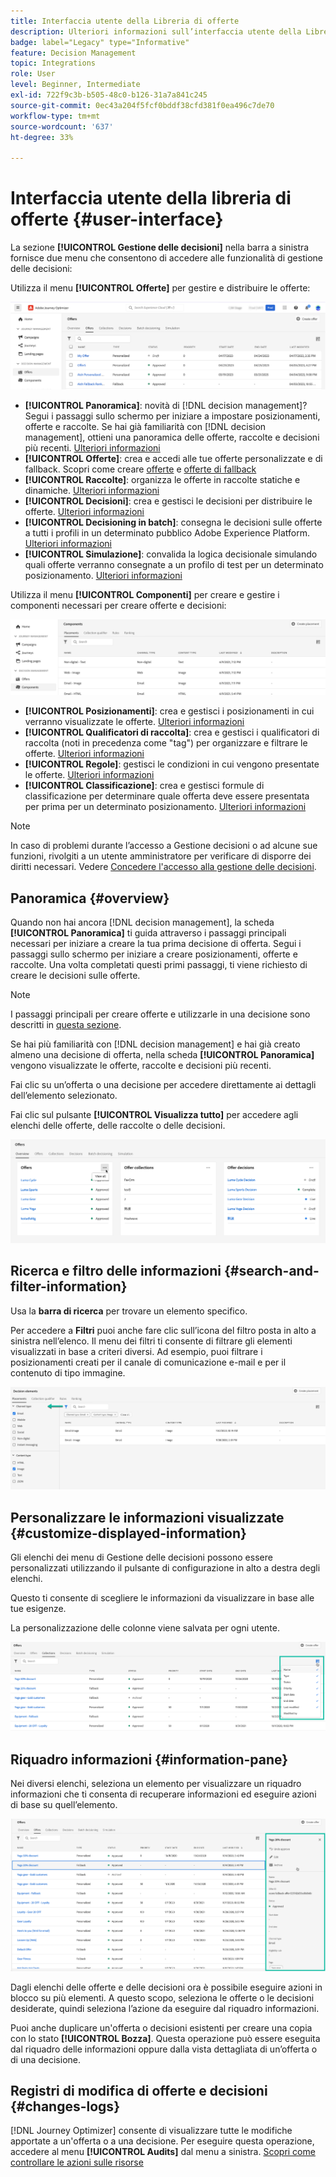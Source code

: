 ```yaml
---
title: Interfaccia utente della Libreria di offerte
description: Ulteriori informazioni sull’interfaccia utente della Libreria di offerte
badge: label="Legacy" type="Informative"
feature: Decision Management
topic: Integrations
role: User
level: Beginner, Intermediate
exl-id: 722f9c3b-b505-48c0-b126-31a7a841c245
source-git-commit: 0ec43a204f5fcf0bddf38cfd381f0ea496c7de70
workflow-type: tm+mt
source-wordcount: '637'
ht-degree: 33%

---
```


# Interfaccia utente della libreria di offerte {#user-interface}

La sezione **[!UICONTROL Gestione delle decisioni]** nella barra a sinistra fornisce due menu che consentono di accedere alle funzionalità di gestione delle decisioni:

Utilizza il menu **[!UICONTROL Offerte]** per gestire e distribuire le offerte:


![](../assets/offers_menu.png)

* **[!UICONTROL Panoramica]**: novità di [!DNL decision management]? Segui i passaggi sullo schermo per iniziare a impostare posizionamenti, offerte e raccolte. Se hai già familiarità con [!DNL decision management], ottieni una panoramica delle offerte, raccolte e decisioni più recenti. [Ulteriori informazioni](#overview)
* **[!UICONTROL Offerte]**: crea e accedi alle tue offerte personalizzate e di fallback. Scopri come creare [offerte](../offer-library/creating-personalized-offers.md) e [offerte di fallback](../offer-library/creating-fallback-offers.md)
* **[!UICONTROL Raccolte]**: organizza le offerte in raccolte statiche e dinamiche. [Ulteriori informazioni](../offer-library/creating-collections.md)
* **[!UICONTROL Decisioni]**: crea e gestisci le decisioni per distribuire le offerte. [Ulteriori informazioni](../offer-activities/create-offer-activities.md)
* **[!UICONTROL Decisioning in batch]**: consegna le decisioni sulle offerte a tutti i profili in un determinato pubblico Adobe Experience Platform. [Ulteriori informazioni](../batch-delivery.md)
* **[!UICONTROL Simulazione]**: convalida la logica decisionale simulando quali offerte verranno consegnate a un profilo di test per un determinato posizionamento. [Ulteriori informazioni](../offer-activities/simulation.md)

Utilizza il menu **[!UICONTROL Componenti]** per creare e gestire i componenti necessari per creare offerte e decisioni:

![](../assets/offer_activities.png)

* **[!UICONTROL Posizionamenti]**: crea e gestisci i posizionamenti in cui verranno visualizzate le offerte. [Ulteriori informazioni](../offer-library/creating-placements.md)
* **[!UICONTROL Qualificatori di raccolta]**: crea e gestisci i qualificatori di raccolta (noti in precedenza come &quot;tag&quot;) per organizzare e filtrare le offerte. [Ulteriori informazioni](../offer-library/creating-tags.md)
* **[!UICONTROL Regole]**: gestisci le condizioni in cui vengono presentate le offerte. [Ulteriori informazioni](../offer-library/creating-decision-rules.md)
* **[!UICONTROL Classificazione]**: crea e gestisci formule di classificazione per determinare quale offerta deve essere presentata per prima per un determinato posizionamento. [Ulteriori informazioni](../ranking/create-ranking-formulas.md)

>[!NOTE]
>
>In caso di problemi durante l’accesso a Gestione decisioni o ad alcune sue funzioni, rivolgiti a un utente amministratore per verificare di disporre dei diritti necessari. Vedere [Concedere l&#39;accesso alla gestione delle decisioni](starting-offer-decisioning.md#granting-access-to-decision-management).

## Panoramica {#overview}

Quando non hai ancora [!DNL decision management], la scheda **[!UICONTROL Panoramica]** ti guida attraverso i passaggi principali necessari per iniziare a creare la tua prima decisione di offerta. Segui i passaggi sullo schermo per iniziare a creare posizionamenti, offerte e raccolte. Una volta completati questi primi passaggi, ti viene richiesto di creare le decisioni sulle offerte.

>[!NOTE]
>
>I passaggi principali per creare offerte e utilizzarle in una decisione sono descritti in [questa sezione](../offer-library/key-steps.md).

Se hai più familiarità con [!DNL decision management] e hai già creato almeno una decisione di offerta, nella scheda **[!UICONTROL Panoramica]** vengono visualizzate le offerte, raccolte e decisioni più recenti.

Fai clic su un’offerta o una decisione per accedere direttamente ai dettagli dell’elemento selezionato.

Fai clic sul pulsante **[!UICONTROL Visualizza tutto]** per accedere agli elenchi delle offerte, delle raccolte o delle decisioni.

![](../assets/overview_view-all.png)

## Ricerca e filtro delle informazioni {#search-and-filter-information}

Usa la **barra di ricerca** per trovare un elemento specifico.

Per accedere a **Filtri** puoi anche fare clic sull’icona del filtro posta in alto a sinistra nell’elenco. Il menu dei filtri ti consente di filtrare gli elementi visualizzati in base a criteri diversi. Ad esempio, puoi filtrare i posizionamenti creati per il canale di comunicazione e-mail e per il contenuto di tipo immagine.

![](../assets/filters.png)

## Personalizzare le informazioni visualizzate {#customize-displayed-information}

Gli elenchi dei menu di Gestione delle decisioni possono essere personalizzati utilizzando il pulsante di configurazione in alto a destra degli elenchi.

Questo ti consente di scegliere le informazioni da visualizzare in base alle tue esigenze.

La personalizzazione delle colonne viene salvata per ogni utente.

![](../assets/columns.png)

## Riquadro informazioni {#information-pane}

Nei diversi elenchi, seleziona un elemento per visualizzare un riquadro informazioni che ti consenta di recuperare informazioni ed eseguire azioni di base su quell’elemento.

![](../assets/information-pane.png)

Dagli elenchi delle offerte e delle decisioni ora è possibile eseguire azioni in blocco su più elementi. A questo scopo, seleziona le offerte o le decisioni desiderate, quindi seleziona l’azione da eseguire dal riquadro informazioni.

Puoi anche duplicare un&#39;offerta o decisioni esistenti per creare una copia con lo stato **[!UICONTROL Bozza]**. Questa operazione può essere eseguita dal riquadro delle informazioni oppure dalla vista dettagliata di un’offerta o di una decisione.

## Registri di modifica di offerte e decisioni {#changes-logs}

[!DNL Journey Optimizer] consente di visualizzare tutte le modifiche apportate a un&#39;offerta o a una decisione. Per eseguire questa operazione, accedere al menu **[!UICONTROL Audits]** dal menu a sinistra. [Scopri come controllare le azioni sulle risorse](../../privacy/audit-logs.md)
